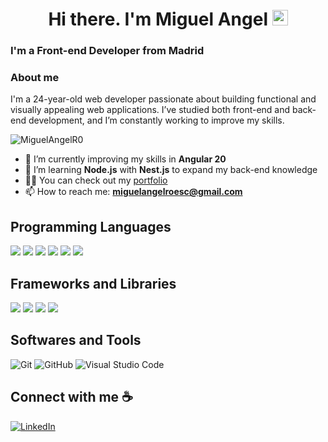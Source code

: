 <h1 align="center">Hi there. I'm Miguel Angel <img src="https://media.giphy.com/media/hvRJCLFzcasrR4ia7z/giphy.gif" width="25px"></h1>

### I'm a Front-end Developer from Madrid
### About me

I'm a 24-year-old web developer passionate about building functional and visually appealing web applications. I’ve studied both front-end and back-end development, and I’m constantly working to improve my skills.

<p align="left"> <img src="https://komarev.com/ghpvc/?username=MiguelAngelR0" alt="MiguelAngelR0" /> </p>

- 🔭 I’m currently improving my skills in **Angular 20**
- 🌱 I’m learning **Node.js** with **Nest.js** to expand my back-end knowledge
- 👨‍💻 You can check out my [portfolio](https://miguelangelr0.github.io/my-angular-portfolio/)
- 📫 How to reach me: **miguelangelroesc@gmail.com**



## Programming Languages

<p>

<img src="https://img.shields.io/badge/typescript-%23007ACC.svg?style=for-the-badge&logo=typescript&logoColor=white" >

<img src="https://img.shields.io/badge/javascript-%23323330.svg?style=for-the-badge&logo=javascript&logoColor=%23F7DF1E" >
<img src="https://img.shields.io/badge/html5-%23E34F26.svg?style=for-the-badge&logo=html5&logoColor=white" >

<img src="https://img.shields.io/badge/java-%23ED8B00.svg?style=for-the-badge&logo=openjdk&logoColor=white" >
<img src="https://img.shields.io/badge/php-%23777BB4.svg?style=for-the-badge&logo=php&logoColor=white" >

<img src="https://img.shields.io/badge/css3-%231572B6.svg?style=for-the-badge&logo=css3&logoColor=white">

</p>

## Frameworks and Libraries
<p>
<img src="https://img.shields.io/badge/angular-%23DD0031.svg?style=for-the-badge&logo=angular&logoColor=white" >
<img src="https://img.shields.io/badge/Ionic-%233880FF.svg?style=for-the-badge&logo=Ionic&logoColor=white" >
  <img src="https://img.shields.io/badge/tailwindcss-%2338B2AC.svg?style=for-the-badge&logo=tailwind-css&logoColor=white" >
  <img src="https://img.shields.io/badge/bootstrap-%238511FA.svg?style=for-the-badge&logo=bootstrap&logoColor=white" >
  <img src"https://img.shields.io/badge/linktree-1de9b6?style=for-the-badge&logo=linktree&logoColor=white" >
</p>



## Softwares and Tools
<p>
<img src="https://img.shields.io/badge/git-%23F05033.svg?style=for-the-badge&logo=git&logoColor=white" alt="Git">
<img src="https://img.shields.io/badge/github-%23121011.svg?style=for-the-badge&logo=github&logoColor=white" alt="GitHub">
<img src="https://img.shields.io/badge/Visual%20Studio%20Code-0078d7.svg?style=for-the-badge&logo=visual-studio-code&logoColor=white" alt="Visual Studio Code">
</p>


## Connect with me ☕
<a href="https://www.linkedin.com/in/miguel-angel-rodriguez-escorcia-b671172bb/">
  <img src="https://img.shields.io/badge/linkedin-%230077B5.svg?style=for-the-badge&logo=linkedin&logoColor=white" alt="LinkedIn">
</a>

